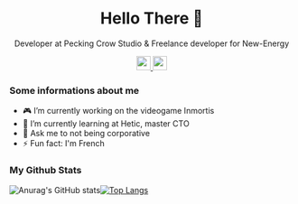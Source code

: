 <p align="center">
 <h1 align="center">Hello There 👋 </h1>
 <p align="center">Developer at Pecking Crow Studio & Freelance developer for New-Energy</p>
 <div align="center">
  <a href="https://www.linkedin.com/in/nicolastriau/">
    <img src="https://img.shields.io/badge/linkedin-%230077B5.svg?&style=for-the-badge&logo=linkedin&logoColor=white" height=25>
  </a>
  <a href="mailto:nicolas.triau@yahoo.fr">
    <img src="https://img.shields.io/badge/email-%23EA4335.svg?&style=for-the-badge&logo=gmail&logoColor=white" height=25>
  </a>
 </div>
</p>

### Some informations about me
- 🎮 I’m currently working on the videogame Inmortis
- 🌱 I’m currently learning at Hetic, master CTO
- 💬 Ask me to not being corporative 
- ⚡ Fun fact: I'm French

### My Github Stats
![Anurag's GitHub stats](https://github-readme-stats-sigma-five.vercel.app/api?username=TriauNicolas&show_icons=true&theme=tokyonight)[![Top Langs](https://github-readme-stats-sigma-five.vercel.app/api/top-langs/?username=TriauNicolas&layout=compact&hide=yacc,html&theme=tokyonight)](https://github.com/anuraghazra/github-readme-stats)
